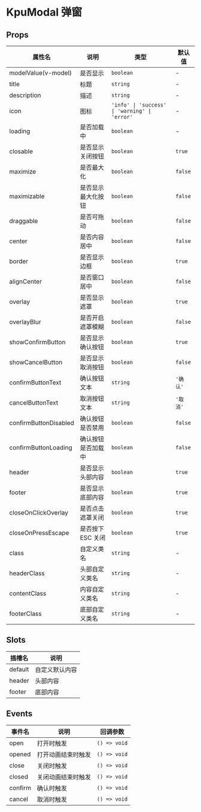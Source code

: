 # KpuModal 弹窗

## Props

| 属性名                | 说明               | 类型                                          | 默认值   |
| --------------------- | ------------------ | --------------------------------------------- | -------- |
| modelValue(v-model)   | 是否显示           | `boolean`                                     | -        |
| title                 | 标题               | `string`                                      | -        |
| description           | 描述               | `string`                                      | -        |
| icon                  | 图标               | `'info' \| 'success' \| 'warning' \| 'error'` | -        |
| loading               | 是否加载中         | `boolean`                                     | -        |
| closable              | 是否显示关闭按钮   | `boolean`                                     | `true`   |
| maximize              | 是否最大化         | `boolean`                                     | `false`  |
| maximizable           | 是否显示最大化按钮 | `boolean`                                     | `false`  |
| draggable             | 是否可拖动         | `boolean`                                     | `false`  |
| center                | 是否内容居中       | `boolean`                                     | `false`  |
| border                | 是否显示边框       | `boolean`                                     | `true`   |
| alignCenter           | 是否窗口居中       | `boolean`                                     | `false`  |
| overlay               | 是否显示遮罩       | `boolean`                                     | `true`   |
| overlayBlur           | 是否开启遮罩模糊   | `boolean`                                     | `false`  |
| showConfirmButton     | 是否显示确认按钮   | `boolean`                                     | `true`   |
| showCancelButton      | 是否显示取消按钮   | `boolean`                                     | `false`  |
| confirmButtonText     | 确认按钮文本       | `string`                                      | `'确认'` |
| cancelButtonText      | 取消按钮文本       | `string`                                      | `'取消'` |
| confirmButtonDisabled | 确认按钮是否禁用   | `boolean`                                     | `false`  |
| confirmButtonLoading  | 确认按钮是否加载中 | `boolean`                                     | `false`  |
| header                | 是否显示头部内容   | `boolean`                                     | `true`   |
| footer                | 是否显示底部内容   | `boolean`                                     | `true`   |
| closeOnClickOverlay   | 是否点击遮罩关闭   | `boolean`                                     | `true`   |
| closeOnPressEscape    | 是否按下 ESC 关闭  | `boolean`                                     | `true`   |
| class                 | 自定义类名         | `string`                                      | -        |
| headerClass           | 头部自定义类名     | `string`                                      | -        |
| contentClass          | 内容自定义类名     | `string`                                      | -        |
| footerClass           | 底部自定义类名     | `string`                                      | -        |

## Slots

| 插槽名  | 说明           |
| ------- | -------------- |
| default | 自定义默认内容 |
| header  | 头部内容       |
| footer  | 底部内容       |

## Events

| 事件名  | 说明               | 回调参数     |
| ------- | ------------------ | ------------ |
| open    | 打开时触发         | `() => void` |
| opened  | 打开动画结束时触发 | `() => void` |
| close   | 关闭时触发         | `() => void` |
| closed  | 关闭动画结束时触发 | `() => void` |
| confirm | 确认时触发         | `() => void` |
| cancel  | 取消时触发         | `() => void` |
